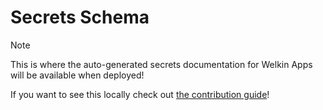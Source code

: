 # Secrets Schema

> [!note]
>
> This is where the auto-generated secrets documentation for Welkin Apps will be available when deployed!
>
> If you want to see this locally check out [the contribution guide](https://github.com/elastisys/welkin/blob/main/CONTRIBUTING.md)!
